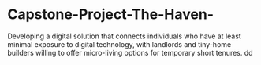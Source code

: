 # Capstone-Project-The-Haven-
Developing a digital solution that connects individuals who have at least minimal exposure to digital technology, with landlords and tiny-home builders willing to offer micro-living options for temporary short tenures.
dd

